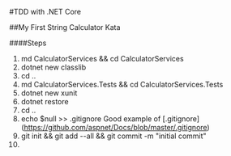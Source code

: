 #TDD with .NET Core

##My First String Calculator Kata

####Steps

1. md CalculatorServices && cd CalculatorServices
2. dotnet new classlib
3. cd ..
4. md CalculatorServices.Tests && cd CalculatorServices.Tests
5. dotnet new xunit
6. dotnet restore
7. cd ..
8. echo $null >> .gitignore
   Good example of [.gitignore] (https://github.com/aspnet/Docs/blob/master/.gitignore)
9. git init && git add --all && git commit -m "initial commit"
10. 
